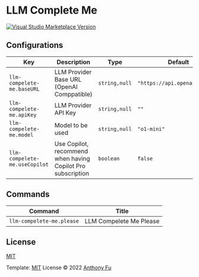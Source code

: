 # LLM Complete Me

<a href="https://marketplace.visualstudio.com/items?itemName=mefengl.llm-compelete-me" target="__blank"><img src="https://img.shields.io/visual-studio-marketplace/v/mefengl.llm-compelete-me.svg?color=eee&amp;label=VS%20Code%20Marketplace&logo=visual-studio-code" alt="Visual Studio Marketplace Version" /></a>

## Configurations

<!-- configs -->
| Key                           | Description                                                 | Type          | Default                       |
| ----------------------------- | ----------------------------------------------------------- | ------------- | ----------------------------- |
| `llm-compelete-me.baseURL`    | LLM Provider Base URL (OpenAI Comppatible)                  | `string,null` | `"https://api.openai.com/v1"` |
| `llm-compelete-me.apiKey`     | LLM Provider API Key                                        | `string,null` | `""`                          |
| `llm-compelete-me.model`      | Model to be used                                            | `string,null` | `"o1-mini"`                   |
| `llm-compelete-me.useCopilot` | Use Copilot, recommend when having Copilot Pro subscription | `boolean`     | `false`                       |
<!-- configs -->

## Commands

<!-- commands -->
| Command                   | Title                   |
| ------------------------- | ----------------------- |
| `llm-compelete-me.please` | LLM Compelete Me Please |
<!-- commands -->

## License

[MIT](./LICENSE)

Template: [MIT](./TEMPLATE_LICENSE) License © 2022 [Anthony Fu](https://github.com/antfu)
